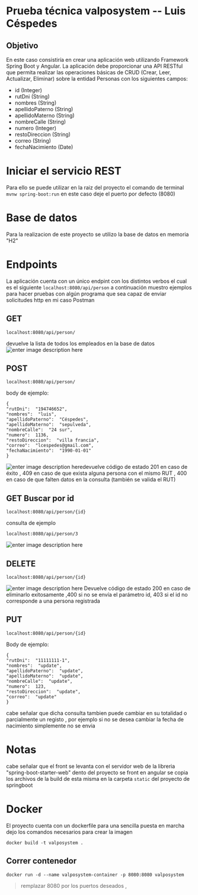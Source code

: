 # Prueba técnica valposystem -- Luis Céspedes

## Objetivo
En este caso consistiría en crear una aplicación web utilizando Framework Spring Boot y Angular. La aplicación debe proporcionar una API RESTful que permita realizar las operaciones básicas de CRUD (Crear, Leer, Actualizar, Eliminar) sobre la entidad Personas con los siguientes campos:

-   id (Integer)
-   rutDni (String)
-   nombres (String)
-   apellidoPaterno (String)
-   apellidoMaterno (String)
-   nombreCalle (String)
-   numero (Integer)
-   restoDireccion (String)
-   correo (String)
-   fechaNacimiento (Date)

# Iniciar el servicio REST

Para ello se puede utilizar en la raiz del proyecto el comando de terminal `mvnw spring-boot:run` en este caso deje el puerto por defecto (8080)

# Base de datos
Para la realizacion de este proyecto se utilizo la base de datos en memoria "H2"
# Endpoints

La aplicación cuenta con un único endpint con los distintos verbos el cual es el siguiente `localhost:8080/api/person`
a  continuación muestro ejemplos para hacer pruebas con algún programa que sea capaz de enviar solicitudes http en mi caso Postman


## GET

    localhost:8080/api/person/
devuelve la lista de todos los empleados en la base de datos
![enter image description here](https://i.ibb.co/wMg2VHy/1.png)
## POST
```
localhost:8080/api/person/
```
body de ejemplo:
```
{
"rutDni":  "194746652",
"nombres":  "luis",
"apellidoPaterno":  "Céspedes",
"apellidoMaterno":  "sepulveda",
"nombreCalle":  "24 sur",
"numero":  1136,
"restoDireccion":  "villa francia",
"correo":  "lcespedes@gmail.com",
"fechaNacimiento":  "1990-01-01"
}
```
![enter image description here](https://i.ibb.co/hmmwDc9/2.png)devuelve código de estado 201 en caso de éxito , 409 en caso de que exista alguna persona con el mismo RUT , 400 en caso de que falten datos en la consulta (también se valida el RUT)

## GET Buscar por id
```
localhost:8080/api/person/{id}
```

consulta de ejemplo
```
localhost:8080/api/person/3
```
![enter image description here](https://i.ibb.co/z8Krrmz/3.png)
## DELETE
```
localhost:8080/api/person/{id}
```
![enter image description here](https://i.ibb.co/7JYXjsn/4.png)
Devuelve código de estado 200 en caso de eliminarlo exitosamente ,400 si no se envía el parámetro id, 403 si el id no corresponde a una persona registrada

## PUT
```
localhost:8080/api/person/{id}
```
Body de ejemplo:
```
{
"rutDni":  "11111111-1",
"nombres":  "update",
"apellidoPaterno":  "update",
"apellidoMaterno":  "update",
"nombreCalle":  "update",
"numero":  123,
"restoDireccion":  "update",
"correo":  "update"
}
```
cabe señalar que dicha consulta tambien puede cambiar en su totalidad o parcialmente un registo , por ejemplo si no se desea cambiar la fecha de nacimiento simplemente no se envia



# Notas

cabe señalar que el front se levanta con el servidor web de la libreria "spring-boot-starter-web" dento del proyecto se front en angular se copia los archivos de la build de esta misma en la carpeta `static` del proyecto de springboot


# Docker
El proyecto cuenta con un dockerfile para una sencilla puesta en marcha
dejo los comandos necesarios para crear la imagen

    docker build -t valposystem .

## Correr contenedor

    docker run -d --name valposystem-container -p 8080:8080 valposystem 

> remplazar 8080 por los puertos deseados , 


